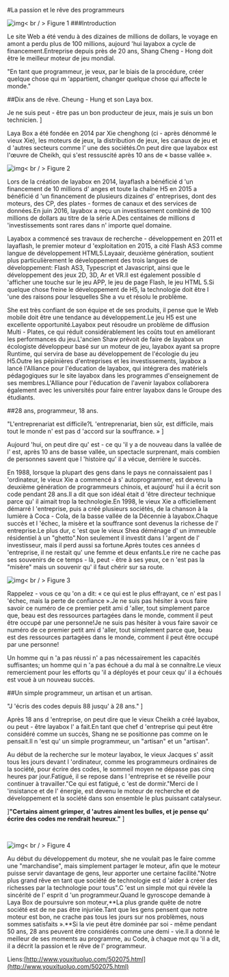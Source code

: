 #La passion et le rêve des programmeurs

​![img](img/1.jpg)< br / >
Figure 1
###Introduction

Le site Web a été vendu à des dizaines de millions de dollars, le voyage en amont a perdu plus de 100 millions, aujourd 'hui layabox a cycle de financement.Entreprise depuis près de 20 ans, Shang Cheng - Hong doit être le meilleur moteur de jeu mondial.

"En tant que programmeur, je veux, par le biais de la procédure, créer quelque chose qui m 'appartient, changer quelque chose qui affecte le monde."



##Dix ans de rêve. Cheung - Hung et son Laya box.

Je ne suis peut - être pas un bon producteur de jeux, mais je suis un bon technicien.
]



Laya Box a été fondée en 2014 par Xie chenghong (ci - après dénommé le vieux Xie), les moteurs de jeux, la distribution de jeux, les canaux de jeu et d 'autres secteurs comme l' une des sociétés.On peut dire que layabox est l'œuvre de Cheikh, qui s'est ressuscité après 10 ans de « basse vallée ».

​![img](img/2.jpg)< br / >
Figure 2

Lors de la création de layabox en 2014, layaflash a bénéficié d 'un financement de 10 millions d' anges et toute la chaîne H5 en 2015 a bénéficié d 'un financement de plusieurs dizaines d' entreprises, dont des moteurs, des CP, des plates - formes de canaux et des services de données.En juin 2016, layabox a reçu un investissement combiné de 100 millions de dollars au titre de la série A.Des centaines de millions d 'investissements sont rares dans n' importe quel domaine.



Layabox a commencé ses travaux de recherche - développement en 2011 et layaflash, le premier moteur d 'exploitation en 2015, a cité Flash AS3 comme langue de développement HTML5.Layaair, deuxième génération, soutient plus particulièrement le développement des trois langues de développement: Flash AS3, Typescript et Javascript, ainsi que le développement des jeux 2D, 3D, Ar et VR.Il est également possible d 'afficher une touche sur le jeu APP, le jeu de page Flash, le jeu HTML 5.Si quelque chose freine le développement de H5, la technologie doit être l 'une des raisons pour lesquelles She a vu et résolu le problème.



She est très confiant de son équipe et de ses produits, il pense que le Web mobile doit être une tendance au développement.Le jeu H5 est une excellente opportunité.Layabox peut résoudre un problème de diffusion Multi - Plates, ce qui réduit considérablement les coûts tout en améliorant les performances du jeu.L'ancien Shaw prévoit de faire de layabox un écologiste développeur basé sur un moteur de jeu, layabox ayant sa propre Runtime, qui servira de base au développement de l'écologie du jeu H5.Outre les pépinières d'entreprises et les investissements, layabox a lancé l'Alliance pour l'éducation de layabox, qui intégrera des matériels pédagogiques sur le site layabox dans les programmes d'enseignement de ses membres.L'Alliance pour l'éducation de l'avenir layabox collaborera également avec les universités pour faire entrer layabox dans le Groupe des étudiants.





##28 ans, programmeur, 18 ans.

"L'entreprenariat est difficile?L 'entreprenariat, bien sûr, est difficile, mais tout le monde n' est pas d 'accord sur la souffrance. »
]



Aujourd 'hui, on peut dire qu' est - ce qu 'il y a de nouveau dans la vallée de l' est, après 10 ans de basse vallée, un spectacle surprenant, mais combien de personnes savent que l 'histoire qu' il a vécue, derrière le succès.

En 1988, lorsque la plupart des gens dans le pays ne connaissaient pas l 'ordinateur, le vieux Xie a commencé à s' autoprogrammer, est devenu la deuxième génération de programmeurs chinois, et aujourd' hui il a écrit son code pendant 28 ans.Il a dit que son idéal était d 'être directeur technique parce qu' il aimait trop la technologie.En 1998, le vieux Xie a officiellement démarré l 'entreprise, puis a créé plusieurs sociétés, de la chanson à la lumière à Coca - Cola, de la basse vallée de la Décennie à layabox.Chaque succès et l 'échec, la misère et la souffrance sont devenus la richesse de l' entreprise.Le plus dur, c 'est que le vieux Shea déménage d' un immeuble résidentiel à un "ghetto".Non seulement il investit dans l 'argent de l' investisseur, mais il perd aussi sa fortune.Après toutes ces années d 'entreprise, il ne restait qu' une femme et deux enfants.Le rire ne cache pas ses souvenirs de ce temps - là, peut - être à ses yeux, ce n 'est pas la "misère" mais un souvenir qu' il faut chérir sur sa route.

​![img](img/3.jpg)< br / >
Figure 3



Rappelez - vous ce qu 'on a dit: « ce qui est le plus effrayant, ce n' est pas l 'échec, mais la perte de confiance ».Je ne suis pas hésiter à vous faire savoir ce numéro de ce premier petit ami d 'aller, tout simplement parce que, beau est des ressources partagées dans le monde, comment il peut être occupé par une personne!Je ne suis pas hésiter à vous faire savoir ce numéro de ce premier petit ami d 'aller, tout simplement parce que, beau est des ressources partagées dans le monde, comment il peut être occupé par une personne!

Un homme qui n 'a pas réussi n' a pas nécessairement les capacités suffisantes; un homme qui n 'a pas échoué a du mal à se connaître.Le vieux remerciement pour les efforts qu 'il a déployés et pour ceux qu' il a échoués est voué à un nouveau succès.



##Un simple programmeur, un artisan et un artisan.

"J 'écris des codes depuis 88 jusqu' à 28 ans."
]



Après 18 ans d 'entreprise, on peut dire que le vieux Cheikh a créé layabox, ou peut - être layabox l' a fait.En tant que chef d 'entreprise qui peut être considéré comme un succès, Shang ne se positionne pas comme on le pensait.Il n 'est qu' un simple programmeur, un "artisan" et un "artisan".

Au début de la recherche sur le moteur layabox, le vieux Jacques s' assit tous les jours devant l 'ordinateur, comme les programmeurs ordinaires de la société, pour écrire des codes, le sommeil moyen ne dépasse pas cinq heures par jour.Fatigué, il se repose dans l 'entreprise et se réveille pour continuer à travailler."Ce qui est fatigué, c 'est de dormir."Merci de l 'insistance et de l' énergie, est devenu le moteur de recherche et de développement et la société dans son ensemble le plus puissant catalyseur.

]**"Certains aiment grimper, d 'autres aiment les bulles, et je pense qu' écrire des codes me rendrait heureux."**
]

​

![img](img/4.jpg)< br / >
Figure 4



Au début du développement du moteur, she ne voulait pas le faire comme une "marchandise", mais simplement partager le moteur, afin que le moteur puisse servir davantage de gens, leur apporter une certaine facilité."Notre plus grand rêve en tant que société de technologie est d 'aider à créer des richesses par la technologie pour tous".C 'est un simple mot qui révèle la sincérité de l' esprit d 'un programmeur.Quand le gyroscope demande à Laya Box de poursuivre son moteur,**La plus grande quête de notre société est de ne pas être injuriée.Tant que les gens pensent que notre moteur est bon, ne crache pas tous les jours sur nos problèmes, nous sommes satisfaits ».**Si la vie peut être dominée par soi - même pendant 50 ans, 28 ans peuvent être considérés comme une demi - vie.Il a donné le meilleur de ses moments au programme, au Code, à chaque mot qu 'il a dit, il a décrit la passion et le rêve de l' programmeur.



Liens:[http://www.youxituoluo.com/502075.html](http://www.youxituoluo.com/502075.html)